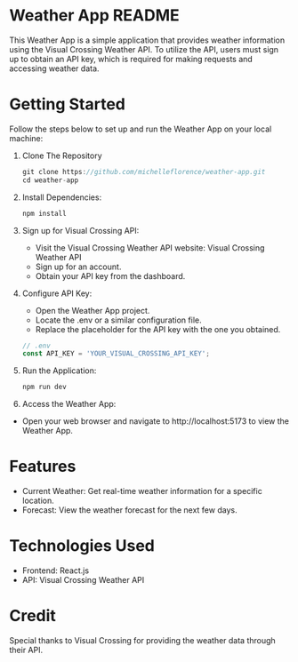 # Weather App README

This Weather App is a simple application that provides weather information using the Visual Crossing Weather API. To utilize the API, users must sign up to obtain an API key, which is required for making requests and accessing weather data.

# Getting Started
Follow the steps below to set up and run the Weather App on your local machine:

1. Clone The Repository
   ```js
   git clone https://github.com/michelleflorence/weather-app.git
   cd weather-app
   ```
2. Install Dependencies:
    ```js
    npm install 
    ```
3. Sign up for Visual Crossing API:
   - Visit the Visual Crossing Weather API website: Visual Crossing Weather API
   - Sign up for an account.
   - Obtain your API key from the dashboard.
  
4. Configure API Key:
   - Open the Weather App project.
   - Locate the .env or a similar configuration file.
   - Replace the placeholder for the API key with the one you obtained.
    ```js
    // .env
    const API_KEY = 'YOUR_VISUAL_CROSSING_API_KEY';
    ```
5. Run the Application:
    ```js
    npm run dev
    ```
6. Access the Weather App:
- Open your web browser and navigate to http://localhost:5173 to view the Weather App.

# Features
- Current Weather: Get real-time weather information for a specific location.
- Forecast: View the weather forecast for the next few days.

# Technologies Used
- Frontend: React.js
- API: Visual Crossing Weather API

# Credit
Special thanks to Visual Crossing for providing the weather data through their API.
